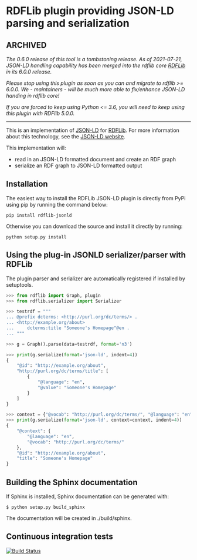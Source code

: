 # RDFLib plugin providing JSON-LD parsing and serialization

## ARCHIVED
_The 0.6.0 release of this tool is a tombstoning release. As of 2021-07-21, JSON-LD handling capability has been merged into the rdflib core [RDFLib](https://github.com/RDFLib/rdflib) in its 6.0.0 release._

_Please stop using this plugin as soon as you can and migrate to rdflib >= 6.0.0. We - maintainers - will be much more able to fix/enhance JSON-LD handing in rdflib core!_

_If you are forced to keep using Python <= 3.6, you will need to keep using this plugin with RDFlib 5.0.0._

---

This is an implementation of [JSON-LD](http://www.w3.org/TR/json-ld/)
for [RDFLib](https://github.com/RDFLib/rdflib).
For more information about this technology, see the [JSON-LD website](http://json-ld.org/).

This implementation will:

- read in an JSON-LD formatted document and create an RDF graph
- serialize an RDF graph to JSON-LD formatted output


## Installation

The easiest way to install the RDFLib JSON-LD plugin is directly from PyPi using pip by running the command below:

```shell
pip install rdflib-jsonld
```

Otherwise you can download the source and install it directly by running:

```shell
python setup.py install
```


## Using the plug-in JSONLD serializer/parser with RDFLib

The plugin parser and serializer are automatically registered if installed by
setuptools.

```python
>>> from rdflib import Graph, plugin
>>> from rdflib.serializer import Serializer

>>> testrdf = """
... @prefix dcterms: <http://purl.org/dc/terms/> .
... <http://example.org/about>
...     dcterms:title "Someone's Homepage"@en .
... """

>>> g = Graph().parse(data=testrdf, format='n3')

>>> print(g.serialize(format='json-ld', indent=4))
{
    "@id": "http://example.org/about",
    "http://purl.org/dc/terms/title": [
        {
            "@language": "en",
            "@value": "Someone's Homepage"
        }
    ]
}

>>> context = {"@vocab": "http://purl.org/dc/terms/", "@language": "en"}
>>> print(g.serialize(format='json-ld', context=context, indent=4))
{
    "@context": {
        "@language": "en",
        "@vocab": "http://purl.org/dc/terms/"
    },
    "@id": "http://example.org/about",
    "title": "Someone's Homepage"
}
```

<!-- CUT HERE -->
<!-- Text after this comment won't appear on PyPI -->

## Building the Sphinx documentation

If Sphinx is installed, Sphinx documentation can be generated with:

```shell
$ python setup.py build_sphinx
```

The documentation will be created in ./build/sphinx.


## Continuous integration tests

[![Build Status](https://travis-ci.org/RDFLib/rdflib-jsonld.svg?branch=master)](https://travis-ci.org/RDFLib/rdflib-jsonld)
